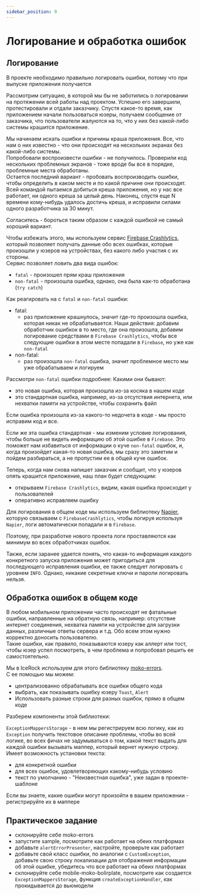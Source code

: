 ```yaml
---
sidebar_position: 9
---
```


# Логирование и обработка ошибок

## Логирование

В проекте необходимо правильно логировать ошибки, потому что при выпуске приложения получается

Рассмотрим ситуацию, в которой мы бы не заботились о логировании на протяжении всей работы над проектом. Успешно его завершили, протестировали и отдали заказчику.
Спустя какое-то время, как приложением начали пользоваться юзеры, получаем сообщение от заказчика, что пользователи жалуются на то, что у них без какой-либо системы крашится приложение.

Мы начинаем искать ошибки и причины краша приложения. Все, что нам о них известно - что они происходят на нескольких экранах без какой-либо системы.  
Попробовали воспроизвести ошибки - не получилось. Проверили код нескольких проблемных экранов - тоже вроде бы все в порядке, проблемные места обработаны.  
Остается последний вариант - пробовать воспроизводить ошибки, чтобы определить в каком месте и по какой причине они происходят. Всей командой пытаемся добиться креша приложения, но у нас все работает, ни одного креша за целый день.
Наконец, спустя еще N времени кому-нибудь удалось достичь креша, и исправили силами одного разработчика за 30 минут.  

Согласитесь - бороться таким образом с каждой ошибкой не самый хороший вариант. 

Чтобы избежать этого, мы используем сервис [Firebase Crashlytics](https://firebase.google.com/docs/crashlytics), который позволяет получать данные обо всех ошибках, которые произошли у юзеров на устройствах, без какого либо участия с их стороны.  
Сервис позволяет ловить два вида ошибок:
  - `fatal` - произошел прям краш приложения
  - `non-fatal` - произошла ошибка, однако, она была как-то обработана (`try catch`)

Как реагировать на с `fatal` и `non-fatal` ошибки:
- fatal:
  - раз приложение крашнулось, значит где-то произошла ошибка, которая никак не обрабатывается. Наши действия: добавим обработчик ошибкок в то место, где она произошла, добавим логирование средствами в `Firebase Crashlytics`, чтобы все следующие ошибки в этом месте попадали в `Firebase`, но уже как `non-fatal`
- non-fatal:
  - раз произошла `non-fatal` ошибка, значит проблемное место мы уже обрабатываем и логируем
  
Рассмотри `non-fatal` ошибки подробнее:
Какими они бывают:
  - это новая ошибка, которая произошла из-за косяка в нашем коде
  - это стандартная ошибка, например, из-за отсутствия интернета, или нехватки памяти на устройстве, чтобы сохранить файл

Если ошибка произошла из-за какого-то недочета в коде - мы просто исправим код и все.  

Если же эта ошибка стандартная - мы изменим условие логирования, чтобы больше не видеть информацию об этой ошибке в `Firebase`. Это поможет нам избавиться от информации о куче `non-fatal` ошибок, и, когда произойдет какая-то новая ошибка, мы сразу это заметим и пойдем разбираться, а не пропустим ее в общей куче ошибок.

Теперь, когда нам снова напишет заказчик и сообщит, что у юзеров опять крашится приложение, наш план будет следующим:
- открываем `Firebase Crashlytics`, видим, какая ошибка происходит у пользователей
- оперативно исправляем ошибку

Для логирования в общем коде мы используем библиотеку [Napier](https://github.com/AAkira/Napier), которую связываем с `FirebaseCrashlytics`, чтобы логируя используя `Napier`, логи автоматически попадали и в `Firebase`.

Поэтому, при разработке нового проекта логи проставляются как минимум во всех обработчиках ошибок.

Также, если заранее удается понять, что какая-то информация каждого конкретного запуска приложения может пригодиться для последующего исправления ошибки, ее также следует логировать с уровнем `INFO`. Однако, никакие секретные ключи и пароли логировать нельзя.


## Обработка ошибок в общем коде

В любом мобильном приложении часто происходят не фатальные ошибки, направленные на обратную связь, например: отсутствие интернет соединения, нехватка памяти на устройстве для загрузки данных, различные ответы сервера и т.д. Обо всем этом нужно корректно доносить пользователю.  
Такие ошибки, как правило, показываются юзеру как аллерт или тост, чтобы юзер успел посмотреть, в чем проблема и попробовал решить ее самостоятельно. 

Мы в IceRock используем для этого библиотеку [moko-errors](https://github.com/icerockdev/moko-errors).  
С ее помощью мы можем:
- централизованно обрабатывать все ошибки общего кода
- выбрать, как показывать ошибку юзеру `Toast`, `Alert`
- Использовать разные строки для разных ошибок, прямо в общем коде

Разберем компоненты этой библиотеки:

`ExceptionMappersStorage` - в нем мы регистрируем всю логику, как из `Exception` получить текстовое описание проблемы, чтобы во всей логике, во всех фичах не задумываться о том, какой текст выдать для каждой ошибки вызывать маппер, который вернет нужную строку.
Имеет возможность установки текста:
- для конкретной ошибки
- для всех ошибок, удовлетворяющих какому-нибудь условию
- текст по умолчанию - "Неизвестная ошибка", уже задан в проекте-шаблоне

Если вы знаете, какие ошибки могут произойти в вашем приложении - регистрируйте их в маппере 

## Практическое задание

- склонируйте себе moko-errors
- запустите sample, посмотрите как работает на обеих платформах
- добавьте `alertErrorPresenter`, настройте, проверьте как работает 
- добавьте свой класс ошибки, по аналогии с `CustomException`, добавьте свою строку локализации для отображения информации об этой ошибке, убедитесь что все работает на обеих платформах
- склонируйте себе mobile-moko-bolirplate, посмотрите как создается `ExceptionMappersStorage`, функция `createExceptionHandler`, как прокидывается до вьюмодели 
